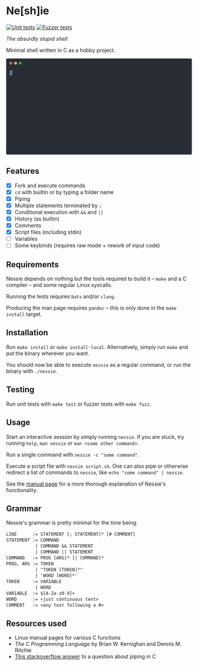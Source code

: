 # Ne[sh]ie

[![Unit tests](https://github.com/toberge/nessie/workflows/Unit%20tests/badge.svg)](https://github.com/toberge/nessie/actions?query=workflow%3A%22Unit+tests%22)
[![Fuzzer tests](https://github.com/toberge/nessie/workflows/Fuzzer%20tests/badge.svg)](https://github.com/toberge/nessie/actions?query=workflow%3A%22Fuzzer+tests%22)

_The absurdly stupid shell_

Minimal shell written in C as a hobby project.

![Demo session](res/demo.svg)

## Features

+ [x] Fork and execute commands
+ [x] `cd` with builtin or by typing a folder name
+ [x] Piping
+ [x] Multiple statements terminated by `;`
+ [x] Conditional execution with `&&` and `||`
+ [x] History (as builtin)
+ [x] Comments
+ [x] Script files (including stdin)
+ [ ] Variables
+ [ ] Some keybinds (requires raw mode + rework of input code)

## Requirements

Nessie depends on nothing but the tools required to build it – `make` and a C compiler – and some regular Linux syscalls.

Running the tests requires `bats` and/or `clang`.

Producing the man page requires `pandoc` – this is only done in the `make install` target.

## Installation

Run `make install` or `make install-local`. Alternatively, simply run `make` and put the binary wherever you want.

You should now be able to execute `nessie` as a regular command, or run the binary with `./nessie`.

## Testing

Run unit tests with `make test` or fuzzer tests with `make fuzz`.

## Usage

Start an interactive session by simply running `nessie`.
If you are stuck, try running `help`, `man nessie` or `man <some other command>`.

Run a single command with `nessie -c "some command"`.

Execute a script file with `nessie script.sh`. One can also pipe or otherwise redirect a list of commands to `nessie`, like `echo "some command" | nessie`.

See the [manual page](man.md) for a more thorough explanation of Nessie's functionality.

## Grammar

Nessie's grammar is pretty minimal for the time being.

```
LINE      := STATEMENT [; STATEMENT]* [# COMMENT]
STATEMENT := COMMAND
           | COMMAND && STATEMENT
           | COMMAND || STATEMENT
COMMAND   := PROG [ARG]* [| COMMAND]*
PROG, ARG := TOKEN
           | "TOKEN [TOKEN]*"
           | 'WORD [WORD]*'
TOKEN     := VARIABLE
           | WORD
VARIABLE  := $[A-Za-z0-9]+
WORD      := <just continuous text>
COMMENT   := <any text following a #>
```


## Resources used

+ Linux manual pages for various C functions
+ _The C Programming Language_ by Brian W. Kernighan and Dennis M. Ritchie
+ [This stackoverflow answer](https://stackoverflow.com/questions/33884291/pipes-dup2-and-exec) to a question about piping in C
